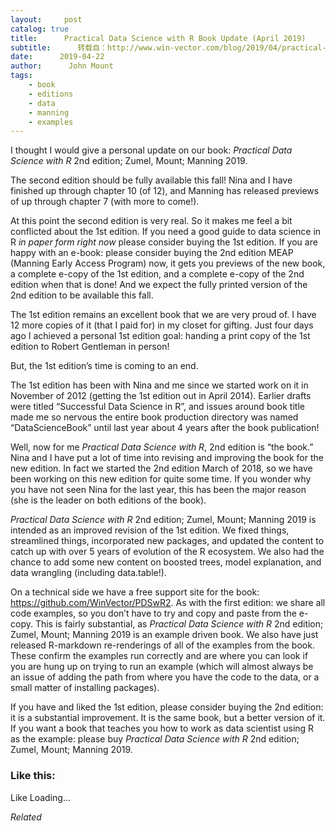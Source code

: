 ```yaml
---
layout:     post
catalog: true
title:      Practical Data Science with R Book Update (April 2019)
subtitle:      转载自：http://www.win-vector.com/blog/2019/04/practical-data-science-with-r-book-update-april-2019/
date:      2019-04-22
author:      John Mount
tags:
    - book
    - editions
    - data
    - manning
    - examples
---
```


I thought I would give a personal update on our book: *Practical Data Science with R* 2nd edition; Zumel, Mount; Manning 2019.




The second edition should be fully available this fall! Nina and I have finished up through chapter 10 (of 12), and Manning has released previews of up through chapter 7 (with more to come!).

At this point the second edition is very real. So it makes me feel a bit conflicted about the 1st edition. If you need a good guide to data science in R *in paper form right now* please consider buying the 1st edition. If you are happy with an e-book: please consider buying the 2nd edition MEAP (Manning Early Access Program) now, it gets you previews of the new book, a complete e-copy of the 1st edition, and a complete e-copy of the 2nd edition when that is done! And we expect the fully printed version of the 2nd edition to be available this fall.

The 1st edition remains an excellent book that we are very proud of. I have 12 more copies of it (that I paid for) in my closet for gifting. Just four days ago I achieved a personal 1st edition goal: handing a print copy of the 1st edition to Robert Gentleman in person!

But, the 1st edition’s time is coming to an end.

The 1st edition has been with Nina and me since we started work on it in November of 2012 (getting the 1st edition out in April 2014). Earlier drafts were titled “Successful Data Science in R”, and issues around book title made me so nervous the entire book production directory was named “DataScienceBook” until last year about 4 years after the book publication!

Well, now for me *Practical Data Science with R*, 2nd edition is “the book.” Nina and I have put a lot of time into revising and improving the book for the new edition. In fact we started the 2nd edition March of 2018, so we have been working on this new edition for quite some time. If you wonder why you have not seen Nina for the last year, this has been the major reason (she is the leader on both editions of the book).

*Practical Data Science with R* 2nd edition; Zumel, Mount; Manning 2019 is intended as an improved revision of the 1st edition. We fixed things, streamlined things, incorporated new packages, and updated the content to catch up with over 5 years of evolution of the R ecosystem. We also had the chance to add some new content on boosted trees, model explanation, and data wrangling (including data.table!).

On a technical side we have a free support site for the book: https://github.com/WinVector/PDSwR2. As with the first edition: we share all code examples, so you don’t have to try and copy and paste from the e-copy. This is fairly substantial, as *Practical Data Science with R* 2nd edition; Zumel, Mount; Manning 2019 is an example driven book. We also have just released R-markdown re-renderings of all of the examples from the book. These confirm the examples run correctly and are where you can look if you are hung up on trying to run an example (which will almost always be an issue of adding the path from where you have the code to the data, or a small matter of installing packages).

If you have and liked the 1st edition, please consider buying the 2nd edition: it is a substantial improvement. It is the same book, but a better version of it. If you want a book that teaches you how to work as data scientist using R as the example: please buy *Practical Data Science with R* 2nd edition; Zumel, Mount; Manning 2019.

### Like this:

Like Loading...


*Related*

